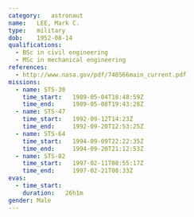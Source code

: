 ```yaml
---
category:	astronaut
name:	LEE, Mark C.
type:	military
dob:	1952-08-14
qualifications:
  - BSc in civil engineering
  - MSc in mechanical engineering
references:
  - http://www.nasa.gov/pdf/740566main_current.pdf
missions:
  - name: STS-30
    time_start:   1989-05-04T18:48:59Z
    time_end:     1989-05-08T19:43:28Z
  - name: STS-47
    time_start:   1992-09-12T14:23Z
    time_end:     1992-09-20T12:53:25Z
  - name: STS-64
    time_start:   1994-09-09T22:22:35Z
    time_end:     1994-09-20T21:12:53Z
  - name: STS-82
    time_start:   1997-02-11T08:55:17Z
    time_end:     1997-02-21T08:33Z
evas:
  - time_start: 
    duration:   26h1m
gender:	Male
---
```

